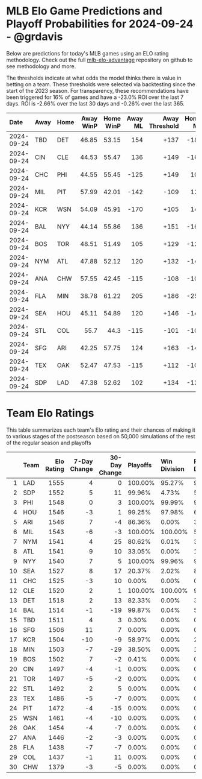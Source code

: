 # MLB Elo Game Predictions and Playoff Probabilities for 2024-09-24 - @grdavis
Below are predictions for today's MLB games using an ELO rating methodology. Check out the full [mlb-elo-advantage](https://github.com/grdavis/mlb-elo-advantage) repository on github to see methodology and more.

The thresholds indicate at what odds the model thinks there is value in betting on a team. These thresholds were selected via backtesting since the start of the 2023 season. For transparency, these recommendations have been triggered for 16% of games and have a -23.0% ROI over the last 7 days. ROI is -2.66% over the last 30 days and -0.26% over the last 365.

| Date       | Away   | Home   |   Away WinP |   Home WinP |   Away ML |   Away Threshold |   Home ML |   Home Threshold |
|:-----------|:-------|:-------|------------:|------------:|----------:|-----------------:|----------:|-----------------:|
| 2024-09-24 | TBD    | DET    |       46.85 |       53.15 |       154 |             +137 |      -185 |             +109 |
| 2024-09-24 | CIN    | CLE    |       44.53 |       55.47 |       136 |             +149 |      -162 |             +100 |
| 2024-09-24 | CHC    | PHI    |       44.55 |       55.45 |      -125 |             +149 |       105 |             +100 |
| 2024-09-24 | MIL    | PIT    |       57.99 |       42.01 |      -142 |             -109 |       120 |             +164 |
| 2024-09-24 | KCR    | WSN    |       54.09 |       45.91 |      -170 |             +105 |       142 |             +142 |
| 2024-09-24 | BAL    | NYY    |       44.14 |       55.86 |       136 |             +151 |      -162 |             -101 |
| 2024-09-24 | BOS    | TOR    |       48.51 |       51.49 |       105 |             +129 |      -125 |             +116 |
| 2024-09-24 | NYM    | ATL    |       47.88 |       52.12 |       120 |             +132 |      -142 |             +113 |
| 2024-09-24 | ANA    | CHW    |       57.55 |       42.45 |      -115 |             -108 |      -105 |             +162 |
| 2024-09-24 | FLA    | MIN    |       38.78 |       61.22 |       205 |             +186 |      -250 |             -123 |
| 2024-09-24 | SEA    | HOU    |       45.11 |       54.89 |       120 |             +146 |      -142 |             +102 |
| 2024-09-24 | STL    | COL    |       55.7  |       44.3  |      -115 |             -101 |      -105 |             +151 |
| 2024-09-24 | SFG    | ARI    |       42.25 |       57.75 |       124 |             +163 |      -148 |             -108 |
| 2024-09-24 | TEX    | OAK    |       52.47 |       47.53 |      -115 |             +112 |      -105 |             +134 |
| 2024-09-24 | SDP    | LAD    |       47.38 |       52.62 |       102 |             +134 |      -122 |             +111 |

# Team Elo Ratings
This table summarizes each team's Elo rating and their chances of making it to various stages of the postseason based on 50,000 simulations of the rest of the regular season and playoffs

|    | Team   |   Elo Rating |   7-Day Change |   30-Day Change | Playoffs   | Win Division   | Reach Div. Rd.   | Reach CS   | Reach WS   | Win WS   |
|---:|:-------|-------------:|---------------:|----------------:|:-----------|:---------------|:-----------------|:-----------|:-----------|:---------|
|  1 | LAD    |         1555 |              4 |               0 | 100.00%    | 95.27%         | 97.90%           | 53.13%     | 28.77%     | 17.66%   |
|  2 | SDP    |         1552 |              5 |              11 | 99.96%     | 4.73%          | 58.30%           | 28.52%     | 14.95%     | 8.80%    |
|  3 | PHI    |         1548 |              0 |               3 | 100.00%    | 99.99%         | 99.33%           | 51.39%     | 24.88%     | 14.44%   |
|  4 | HOU    |         1546 |             -3 |               1 | 99.25%     | 97.98%         | 63.74%           | 36.83%     | 20.54%     | 9.76%    |
|  5 | ARI    |         1546 |              7 |              -4 | 86.36%     | 0.00%          | 39.43%           | 18.77%     | 9.03%      | 5.12%    |
|  6 | MIL    |         1543 |             -6 |              -3 | 100.00%    | 100.00%        | 55.11%           | 25.54%     | 11.72%     | 6.36%    |
|  7 | NYM    |         1541 |              4 |              25 | 80.62%     | 0.01%          | 35.49%           | 16.07%     | 7.60%      | 4.16%    |
|  8 | ATL    |         1541 |              9 |              10 | 33.05%     | 0.00%          | 14.44%           | 6.57%      | 3.05%      | 1.69%    |
|  9 | NYY    |         1540 |              7 |               5 | 100.00%    | 99.96%         | 99.98%           | 59.82%     | 33.60%     | 15.45%   |
| 10 | SEA    |         1527 |              8 |              17 | 20.37%     | 2.02%          | 8.86%            | 4.39%      | 2.15%      | 0.85%    |
| 11 | CHC    |         1525 |             -3 |              10 | 0.00%      | 0.00%          | 0.00%            | 0.00%      | 0.00%      | 0.00%    |
| 12 | CLE    |         1520 |              2 |               1 | 100.00%    | 100.00%        | 99.79%           | 46.57%     | 21.15%     | 7.92%    |
| 13 | DET    |         1518 |              2 |              13 | 82.33%     | 0.00%          | 36.61%           | 15.76%     | 7.15%      | 2.66%    |
| 14 | BAL    |         1514 |             -1 |             -19 | 99.87%     | 0.04%          | 53.89%           | 21.74%     | 9.70%      | 3.35%    |
| 15 | TBD    |         1511 |              4 |               3 | 0.30%      | 0.00%          | 0.12%            | 0.05%      | 0.02%      | 0.01%    |
| 16 | SFG    |         1506 |             11 |               7 | 0.00%      | 0.00%          | 0.00%            | 0.00%      | 0.00%      | 0.00%    |
| 17 | KCR    |         1504 |            -10 |              -9 | 58.97%     | 0.00%          | 22.46%           | 8.98%      | 3.52%      | 1.12%    |
| 18 | MIN    |         1503 |             -7 |             -29 | 38.50%     | 0.00%          | 14.43%           | 5.79%      | 2.15%      | 0.64%    |
| 19 | BOS    |         1502 |              7 |              -2 | 0.41%      | 0.00%          | 0.14%            | 0.05%      | 0.02%      | 0.00%    |
| 20 | CIN    |         1497 |             -4 |              -1 | 0.00%      | 0.00%          | 0.00%            | 0.00%      | 0.00%      | 0.00%    |
| 21 | TOR    |         1497 |             -5 |              -2 | 0.00%      | 0.00%          | 0.00%            | 0.00%      | 0.00%      | 0.00%    |
| 22 | STL    |         1492 |              2 |               5 | 0.00%      | 0.00%          | 0.00%            | 0.00%      | 0.00%      | 0.00%    |
| 23 | TEX    |         1486 |             -5 |              -7 | 0.00%      | 0.00%          | 0.00%            | 0.00%      | 0.00%      | 0.00%    |
| 24 | PIT    |         1472 |             -4 |             -15 | 0.00%      | 0.00%          | 0.00%            | 0.00%      | 0.00%      | 0.00%    |
| 25 | WSN    |         1461 |             -4 |             -10 | 0.00%      | 0.00%          | 0.00%            | 0.00%      | 0.00%      | 0.00%    |
| 26 | OAK    |         1454 |             -4 |              -7 | 0.00%      | 0.00%          | 0.00%            | 0.00%      | 0.00%      | 0.00%    |
| 27 | ANA    |         1446 |             -2 |              -3 | 0.00%      | 0.00%          | 0.00%            | 0.00%      | 0.00%      | 0.00%    |
| 28 | FLA    |         1438 |             -7 |              -7 | 0.00%      | 0.00%          | 0.00%            | 0.00%      | 0.00%      | 0.00%    |
| 29 | COL    |         1437 |             -1 |              11 | 0.00%      | 0.00%          | 0.00%            | 0.00%      | 0.00%      | 0.00%    |
| 30 | CHW    |         1379 |             -3 |              -5 | 0.00%      | 0.00%          | 0.00%            | 0.00%      | 0.00%      | 0.00%    |